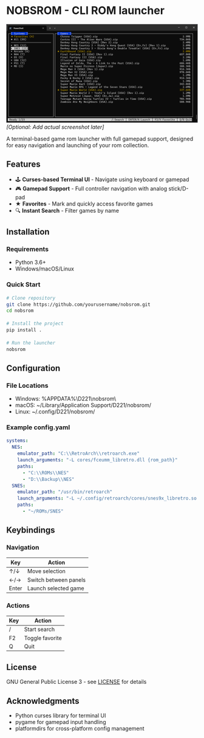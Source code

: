 # NOBSROM - CLI ROM launcher

![Demo Screenshot](images/screenshot.png) *[Optional: Add actual screenshot later]*

A terminal-based game rom launcher with full gamepad support, designed for easy navigation and launching of your rom collection.

## Features

- 🕹️ **Curses-based Terminal UI** - Navigate using keyboard or gamepad
- 🎮 **Gamepad Support** - Full controller navigation with analog stick/D-pad
- ★ **Favorites** - Mark and quickly access favorite games
- 🔍 **Instant Search** - Filter games by name

## Installation

### Requirements
- Python 3.6+
- Windows/macOS/Linux

### Quick Start
```bash
# Clone repository
git clone https://github.com/yourusername/nobsrom.git
cd nobsrom

# Install the project
pip install .

# Run the launcher
nobsrom
```
## Configuration

### File Locations

- Windows: %APPDATA%\D221\nobsrom\
- macOS: ~/Library/Application Support/D221/nobsrom/
- Linux: ~/.config/D221/nobsrom/

### Example config.yaml

```yaml
systems:
  NES:
    emulator_path: "C:\\RetroArch\\retroarch.exe"
    launch_arguments: "-L cores/fceumm_libretro.dll {rom_path}"
    paths:
      - "C:\\ROMs\\NES"
      - "D:\\Backup\\NES"
  SNES:
    emulator_path: "/usr/bin/retroarch"
    launch_arguments: "-L ~/.config/retroarch/cores/snes9x_libretro.so {rom_path}"
    paths:
      - "~/ROMs/SNES"
```

## Keybindings

### Navigation

| Key          | Action                  |
| ------------ | ----------------------- |
| ↑/↓          | Move selection          |
| ←/→          | Switch between panels   |
| Enter        | Launch selected game    |

### Actions

| Key | Action             |
| --- | ------------------ |
| /   | Start search       |
| F2  | Toggle favorite    |
| Q   | Quit               |

## License

GNU General Public License 3 - see [LICENSE](LICENSE) for details

## Acknowledgments

- Python curses library for terminal UI
- pygame for gamepad input handling
- platformdirs for cross-platform config management
